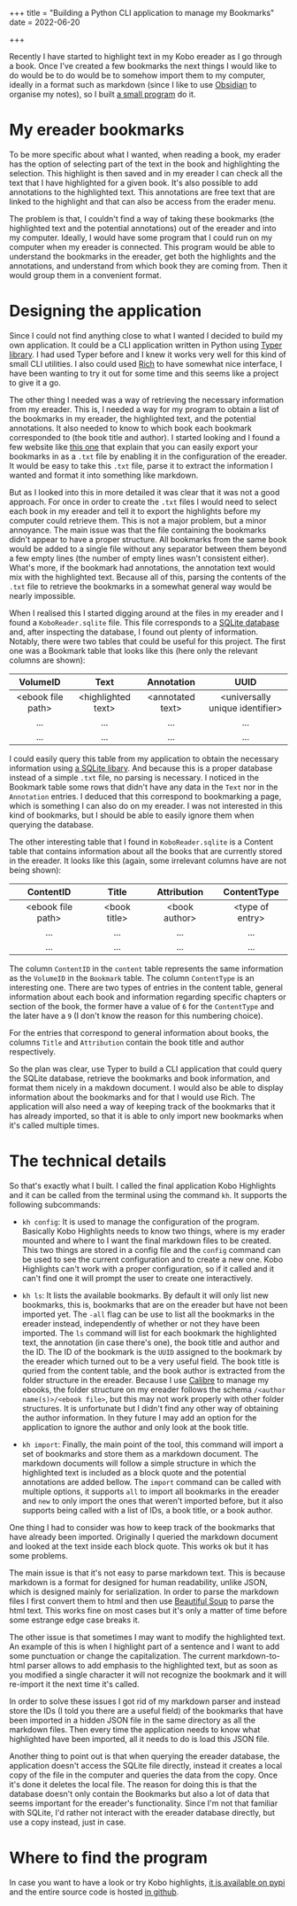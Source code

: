 +++
title = "Building a Python CLI application to manage my Bookmarks"
date = 2022-06-20

+++

Recently I have started to highlight text in my Kobo ereader as I go through a book.
Once I've created a few bookmarks the next things I would like to do would be to do
would be to somehow import them to my computer, ideally in a format such as markdown
(since I like to use [Obsidian](https://obsidian.md/) to organise my notes), so I
built [a small program](https://github.com/videbar/kobo-highlights) do it.

<!-- more -->

# My ereader bookmarks

To be more specific about what I wanted, when reading a book, my erader has the option
of selecting part of the text in the book and highlighting the selection. This
highlight is then saved and in my ereader I can check all the text that I have
highlighted for a given book. It's also possible to add annotations to the highlighted
text. This annotations are free text that are linked to the highlight and that can also
be access from the erader menu.

The problem is that, I couldn't find a way of taking these bookmarks (the highlighted
text and the potential annotations) out of the ereader and into my computer. Ideally,
I would have some program that I could run on my computer when my ereader is connected.
This program would be able to understand the bookmarks in the ereader, get both the
highlights and the annotations, and understand from which book they are coming from.
Then it would group them in a convenient format.

# Designing the application

Since I could not find anything close to what I wanted I decided to build my own
application. It could be a CLI application written in Python using [Typer library](
https://typer.tiangolo.com/). I had used Typer before and I knew it works very well for
this kind of small CLI utilities. I also could used [Rich](
https://github.com/Textualize/rich) to have somewhat nice interface, I have been
wanting to try it out for some time and this seems like a project to give it a go.

The other thing I needed was a way of retrieving the necessary information from my
ereader. This is, I needed a way for my program to obtain a list of the bookmarks
in my ereader, the highlighted text, and the potential annotations. It also needed
to know to which book each bookmark corresponded to (the book title and author). I
started looking  and I found a few website like [this one](
https://www.epubor.com/export-kobo-highlights-and-notes.HTML) that explain that you can
easily export your bookmarks in as a `.txt` file by enabling it  in the configuration
of the ereader. It would be easy to take this `.txt` file, parse it to extract the
information I wanted and format it into something like markdown.

But as I looked into this in more detailed it was clear that it was not a good
approach. For once in order to create the `.txt` files I would need to select each
book in my ereader and tell it to export the highlights before my computer could 
retrieve them. This is not a major problem, but a minor annoyance. The main issue was
that the file containing the bookmarks didn't appear to have a proper structure.
All bookmarks from the same book would be added to a single file without any separator
between them beyond a few empty lines (the number of empty lines
wasn't consistent either). What's more, if the bookmark had annotations, the
annotation text would mix with the highlighted text. Because all of this, parsing the
contents of the `.txt` file to retrieve the bookmarks in a somewhat general way would
be nearly impossible.

When I realised this I started digging around at the files in my ereader and I found a
`KoboReader.sqlite` file. This file corresponds to a [SQLite database](
https://www.sqlite.org/fileformat2.html) and, after inspecting the database, I found
out plenty of information. Notably, there were two tables that could be useful for
this project. The first one was a Bookmark table that looks like this (here only the
relevant columns are shown):

|       VolumeID      |         Text         |     Annotation     |                UUID               |
|:-------------------:|:--------------------:|:------------------:|:---------------------------------:|
| \<ebook file path\> | \<highlighted text\> | \<annotated text\> | \<universally unique identifier\> |
|         ...         |          ...         |         ...        |                ...                |
|         ...         |          ...         |         ...        |                ...                |

I could easily query this table from my application to obtain the necessary information
using [a SQLite libary](https://docs.python.org/3/library/sqlite3.html). And because
this is a proper database instead of a simple `.txt` file, no parsing is necessary. I
noticed in the Bookmark table some rows that didn't have any data in the `Text`
nor in the `Annotation` entries. I deduced that this correspond to bookmarking a
page, which is something I can also do on my ereader. I was not interested in this
kind of bookmarks, but I should be able to easily ignore them when querying the
database.

The other interesting table that I found in `KoboReader.sqlite` is a Content table
that contains information about all the books that are currently stored in the ereader.
It looks like this (again, some irrelevant columns have are not being shown):

|      ContentID      |      Title     |   Attribution   |    ContentType    |
|:-------------------:|:--------------:|:---------------:|:-----------------:|
| \<ebook file path\> | \<book title\> | \<book author\> | \<type of entry\> |
|         ...         |       ...      |       ...       |        ...        |
|         ...         |       ...      |       ...       |        ...        |

The column `ContentID` in the `content` table represents the same information as the
`VolumeID` in the `Bookmark` table. The column `ContentType` is an interesting one.
There are two types of entries in the content table, general information about each
book and information regarding specific chapters or section of the book, the former
have a value of `6` for the `ContentType` and the later have a `9` (I don't know the
reason for this numbering choice).

For the entries that correspond to general information about books, the columns `Title`
and `Attribution` contain the book title and author respectively.

So the plan was clear, use Typer to build a CLI application that could query the SQLite
database, retrieve the bookmarks and book information, and format them nicely in a
makdown document. I would also be able to display information about the bookmarks and
for that I would use Rich. The application will also need a way of keeping track of
the bookmarks that it has already imported, so that it is able to only import new
bookmarks when it's called multiple times.

# The technical details

So that's exactly what I built. I called the final application Kobo Highlights and it
can be called from the terminal using the command `kh`. It supports the following
subcommands:

* `kh config`: It is used to manage the configuration of the program. Basically Kobo
Highlights needs to know two things, where is my erader mounted and where to I want
the final markdown files to be created. This two things are stored in a config file
and the `config` command can be used to see the current configuration and to create
a new one. Kobo Highlights can't work with a proper configuration, so if it called
and it can't find one it will prompt the user to create one interactively.

* `kh ls`: It lists the available bookmarks. By default it will only list new
bookmarks, this is, bookmarks that are on the ereader but have not been imported yet.
The `-all` flag can be use to list all the bookmarks in the ereader instead,
independently of whether or not they have been imported.
The `ls` command will list for each bookmark the highlighted text, the annotation
(in case there's one), the book title and author and the ID. The ID of the bookmark
is the `UUID` assigned to the bookmark by the ereader which turned out to be a very
useful field.
The book title is quried from the content table, and the book author is extracted from
the folder structure in the ereader. Because I use [Calibre](
https://calibre-ebook.com/) to manage my ebooks, the folder structure on my ereader
follows the schema `/<author name(s)>/<ebook file>`, but this may not work properly
with other folder structures. It is unfortunate but I didn't find any other way of
obtaining the author information. In they future I may add an option for the
application to ignore the author and only look at the book title.

* `kh import`: Finally, the main point of the tool, this command will import a set
of bookmarks and store them as a markdown document. The markdown documents will
follow a simple structure in which the highlighted text is included as a block
quote and the potential annotations are added bellow. The `import` command can be
called with multiple options, it supports `all` to import all bookmarks in the ereader
and `new` to only import the ones that weren't imported before, but it also supports
being called with a list of IDs, a book title, or a book author.

One thing I had to consider was how to keep track of the bookmarks that have already
been imported. Originally I queried the markdown document and looked at the text 
inside each block quote. This works ok but it has some problems.

The main issue is that it's not easy to parse markdown text. This is because markdown
is a format for designed for human readability, unlike JSON, which is designed mainly
for serialization. In order to parse the markdown files I first convert them to html
and then use [Beautiful Soup](https://www.crummy.com/software/BeautifulSoup/bs4/doc/)
to parse the html text. This works fine on most cases but it's only a matter of time
before some estrange edge case breaks it.

The other issue is that sometimes I may want to modify the highlighted text. An example
of this is when I highlight part of a sentence and I want to add some punctuation or
change the capitalization. The current markdown-to-html parser allows to add emphasis
to the highlighted text, but as soon as you modified a single character it will not
recognize the bookmark and it will re-import it the next time it's called.

In order to solve these issues I got rid of my markdown parser and instead
store the IDs (I told you there are a useful field) of the bookmarks that have been
imported in a hidden JSON file in the same directory as all the markdown files. Then
every time the application needs to know what highlighted have been imported, all it
needs to do is load this JSON file.

Another thing to point out is that when querying the ereader database, the application
doesn't access the SQLite file directly, instead it creates a local copy of the file
in the computer and queries the data from the copy. Once it's done it deletes the
local file. The reason for doing this is that the database doesn't only contain the
Bookmarks but also a lot of data that seems important for the ereader's functionality.
Since I'm not that familiar with SQLite, I'd rather not interact with the ereader
database directly, but use a copy instead, just in case.

# Where to find the program

In case you want to have a look or try Kobo highlights, [it is available on pypi](
https://pypi.org/project/kobo-highlights/) and the entire source code is hosted
[in github](https://github.com/videbar/kobo-highlights).
